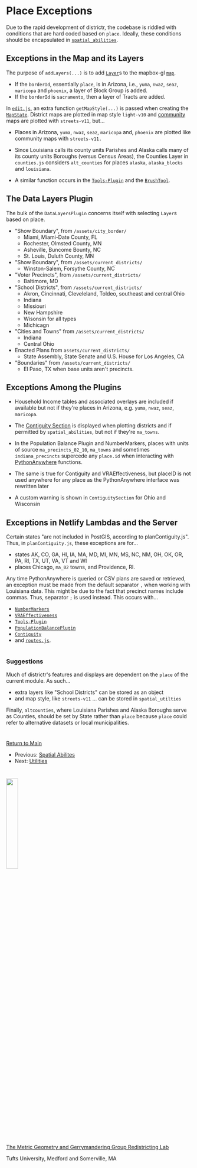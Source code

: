 # Place Exceptions

Due to the rapid development of districtr, the codebase is
riddled with conditions that are hard coded based on `place`. Ideally,
these conditions should be encapsulated in [`spatial_abilities`]. 

## Exceptions in the Map and its Layers

The purpose of `addLayers(...)` is to add [`Layer`]s to the
mapbox-gl [`map`]. 
- If the `borderId`, essentially `place`, is in Arizona, i.e., `yuma`,
`nwaz`, `seaz`, `maricopa` and `phoenix`, a layer of Block Group is
added.
- If the `borderId` is `sacramento`, then a layer of Tracts are added. 

In [`edit.js`], an extra function `getMapStyle(...)` is passed when
creating the [`MapState`]. District maps are plotted in map style
`light-v10` and [community] maps are plotted with `streets-v11`, but...
- Places in Arizona, `yuma`, `nwaz`, `seaz`, `maricopa` and,
`phoenix` are plotted like community maps with `streets-v11.`

- Since Louisiana calls its county units Parishes and Alaska calls
many of its county units Boroughs (versus Census Areas), the Counties
Layer in `counties.js` considers `alt_counties` for places `alaska`,
`alaska_blocks` and `louisiana`. 
- A similar function occurs in the [`Tools-Plugin`] and the
[`BrushTool`]. 

## The Data Layers Plugin

The bulk of the `DataLayersPlugin` concerns itself with selecting
`Layer`s based on place. 

- "Show Boundary", from `/assets/city_border/`
  - Miami, Miami-Date County, FL
  - Rochester, Olmsted County, MN
  - Asheville, Buncome Bounty, NC
  - St. Louis, Duluth County, MN
- "Show Boundary", from `/assets/current_districts/`
  - Winston-Salem, Forsythe County, NC 
- "Voter Precincts", from `/assets/current_districts/`
  - Baltimore, MD
- "School Districts", from `/assets/current_districts/`
  - Akron, Cincinnati, Cleveleland, Toldeo, southeast and central Ohio
  - Indiana
  - Missiouri
  - New Hampshire
  - Wisonsin for all types
  - Michicagn 
- "Cities and Towns" from `/assets/current_districts/`
  - Indiana
  - Central Ohio 
- Enacted Plans from `assets/current_districts/`
  - State Assembly, State Senate and U.S. House for Los Angeles, CA
- "Boundaries" from `/assets/current_districts/`
  - El Paso, TX when base units aren't precincts.

## Exceptions Among the Plugins

- Household Income tables and associated overlays are included if
available but not if they're places in Arizona, e.g. `yuma`, `nwaz`,
`seaz`, `maricopa`.

- The [Contiguity Section] is displayed when plotting districts and if
permitted by `spatial_abilities`, but not if they're `ma_towns`. 
- In the Population Balance Plugin and NumberMarkers, places with
units of source `ma_precincts_02_10`, `ma_towns` and sometimes 
`indiana_precincts` supercede any `place.id` when interacting with 
[PythonAnywhere] functions. 
- The same is true for Contiguity and VRAEffectiveness, but placeID is
not used anywhere for any place as the PythonAnywhere interface was
rewritten later
- A custom warning is shown in `ContiguitySection` for Ohio and 
Wisconsin

## Exceptions in Netlify Lambdas and the Server

Certain states "are not included in PostGIS, according to
planContiguity.js". Thus, in `planContiguity.js`, these exceptions are
for...
- states AK, CO, GA, HI, IA, MA, MD, MI, MN, MS, NC, NM, OH, OK,
OR, PA, RI, TX, UT, VA, VT and WI
- places Chicago, `ma_02` towns, and Providence, RI. 

Any time PythonAnywhere is queried or CSV plans are saved or retrieved,
an exception must be made from the default separator `,` when working
with  Louisiana data. This might be due to the fact that precinct names
include commas. Thus, separator `;` is used instead. This occurs with...
- [`NumberMarkers`]
- [`VRAEffectiveness`]
- [`Tools-Plugin`]
- [`PopulationBalancePlugin`]
- [`Contiguity`]
- and [`routes.js`].

# #

### Suggestions

Much of districtr's features and displays are dependent on the `place`
of the current module. As such...
- extra layers like "School Districts" can be stored as an object
- and map style, like `streets-v11`
... can be stored in `spatial_utilties`

Finally, `altcounties`, where Louisiana Parishes and Alaska Boroughs
serve as Counties, should be set by State rather than `place` because
`place` could refer to alternative datasets or local municipalities.

# # 

[Return to Main](../README.md)
- Previous: [Spatial Abilites](./10spatialabilities/spatialabilities.md)
- Next: [Utilities](./10spatialabilities/utils.md)

# #


[`Layer`]: ../02editormap/layer.md
[`map`]: ../02editormap/map.md
[`MapState`]: ../02editormap/map.md
[`edit.js`]: ../02editormap/editor.md
[`NumberMarkers`]: ../02editormap/numbermarkers.md

[`Tools-Plugin`]: ../03toolsplugins/toolsplugin.md
[`BrushTool`]: ../03toolsplugins/brusherasetools.md
[`Tools-Plugin`]: ../03toolsplugins/toolsplugin.md

[Contiguity Section]: ../04drawing/contiguity.md
[`Contiguity`]: ../04drawing/contiguity.md

[community]: ../05landmarks/coi.md

[`DataLayersPlugin`]: ../06charts/datalayersplugin.md
[`VRAEffectiveness`]: ../06charts/vra.md
[`PopulationBalancePlugin`]: ../06charts/popbalanceplugin.md

[PythonAnywhere]: ../09deployment/districtreda.md
[`routes.js`]: ../09deployment/routes.md

[`spatial_abilities`]: ../10spatialabilities/spatialabilities.md

# #

<img src="../../assets/mggg.svg" width=25%>

[The Metric Geometry and Gerrymandering Group Redistricting Lab](http://mggg.org)

Tufts University, Medford and Somerville, MA



